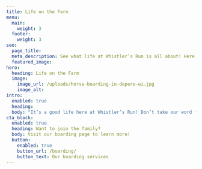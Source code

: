 ```yaml
---
title: Life on the Farm
menu:
  main:
    weight: 3
  footer:
    weight: 3
seo:
  page_title:
  meta_description: See what life at Whistler’s Run is all about! Here, you’ll find photos from our staff and boarders.
  featured_image:
hero:
  heading: Life on the Farm
  image:
    image_url: /uploads/horse-boarding-in-depere-wi.jpg
    image_alt:
intro:
  enabled: true
  heading:
  body: "It’s a good life here at Whistler’s Run! Don’t take our word for it—see for yourself. Boarders, add your photos to the page using #WhistlersRun on Instagram and Facebook."
cta_block:
  enabled: true
  heading: Want to join the family?
  body: Visit our boarding page to learn more!
  button:
    enabled: true
    button_url: /boarding/
    button_text: Our boarding services
---
```

